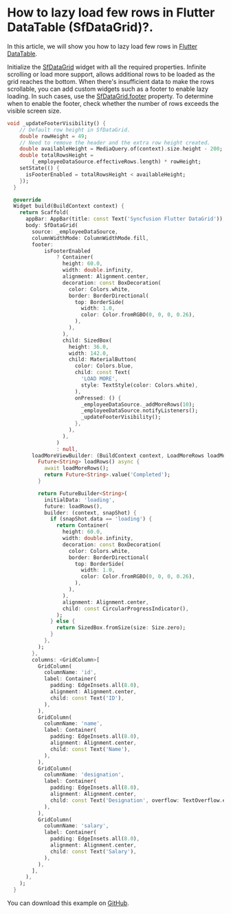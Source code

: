 # How to lazy load few rows in Flutter DataTable (SfDataGrid)?.

In this article, we will show you how to lazy load few rows in [Flutter DataTable](https://www.syncfusion.com/flutter-widgets/flutter-datagrid).

Initialize the [SfDataGrid](https://pub.dev/documentation/syncfusion_flutter_datagrid/latest/datagrid/SfDataGrid-class.html) widget with all the required properties. Infinite scrolling or load more support, allows additional rows to be loaded as the grid reaches the bottom. When there's insufficient data to make the rows scrollable, you can add custom widgets such as a footer to enable lazy loading. In such cases, use the [SfDataGrid.footer](https://pub.dev/documentation/syncfusion_flutter_datagrid/latest/datagrid/SfDataGrid/footer.html) property. To determine when to enable the footer, check whether the number of rows exceeds the visible screen size.

```dart
void _updateFooterVisibility() {
    // Default row height in SfDataGrid.
    double rowHeight = 49;
    // Need to remove the header and the extra row height created.
    double availableHeight = MediaQuery.of(context).size.height - 200;
    double totalRowsHeight =
        (_employeeDataSource.effectiveRows.length) * rowHeight;
    setState(() {
      isFooterEnabled = totalRowsHeight < availableHeight;
    });
  }

  @override
  Widget build(BuildContext context) {
    return Scaffold(
      appBar: AppBar(title: const Text('Syncfusion Flutter DataGrid')),
      body: SfDataGrid(
        source: _employeeDataSource,
        columnWidthMode: ColumnWidthMode.fill,
        footer:
            isFooterEnabled
                ? Container(
                  height: 60.0,
                  width: double.infinity,
                  alignment: Alignment.center,
                  decoration: const BoxDecoration(
                    color: Colors.white,
                    border: BorderDirectional(
                      top: BorderSide(
                        width: 1.0,
                        color: Color.fromRGBO(0, 0, 0, 0.26),
                      ),
                    ),
                  ),
                  child: SizedBox(
                    height: 36.0,
                    width: 142.0,
                    child: MaterialButton(
                      color: Colors.blue,
                      child: const Text(
                        'LOAD MORE',
                        style: TextStyle(color: Colors.white),
                      ),
                      onPressed: () {
                        _employeeDataSource._addMoreRows(10);
                        _employeeDataSource.notifyListeners();
                        _updateFooterVisibility();
                      },
                    ),
                  ),
                )
                : null,
        loadMoreViewBuilder: (BuildContext context, LoadMoreRows loadMoreRows) {
          Future<String> loadRows() async {
            await loadMoreRows();
            return Future<String>.value('Completed');
          }

          return FutureBuilder<String>(
            initialData: 'loading',
            future: loadRows(),
            builder: (context, snapShot) {
              if (snapShot.data == 'loading') {
                return Container(
                  height: 60.0,
                  width: double.infinity,
                  decoration: const BoxDecoration(
                    color: Colors.white,
                    border: BorderDirectional(
                      top: BorderSide(
                        width: 1.0,
                        color: Color.fromRGBO(0, 0, 0, 0.26),
                      ),
                    ),
                  ),
                  alignment: Alignment.center,
                  child: const CircularProgressIndicator(),
                );
              } else {
                return SizedBox.fromSize(size: Size.zero);
              }
            },
          );
        },
        columns: <GridColumn>[
          GridColumn(
            columnName: 'id',
            label: Container(
              padding: EdgeInsets.all(8.0),
              alignment: Alignment.center,
              child: const Text('ID'),
            ),
          ),
          GridColumn(
            columnName: 'name',
            label: Container(
              padding: EdgeInsets.all(8.0),
              alignment: Alignment.center,
              child: const Text('Name'),
            ),
          ),
          GridColumn(
            columnName: 'designation',
            label: Container(
              padding: EdgeInsets.all(8.0),
              alignment: Alignment.center,
              child: const Text('Designation', overflow: TextOverflow.ellipsis),
            ),
          ),
          GridColumn(
            columnName: 'salary',
            label: Container(
              padding: EdgeInsets.all(8.0),
              alignment: Alignment.center,
              child: const Text('Salary'),
            ),
          ),
        ],
      ),
    );
  }
```

You can download this example on [GitHub](https://github.com/SyncfusionExamples/How-to-lazy-load-with-few-rows-in-Flutter-DataTable).